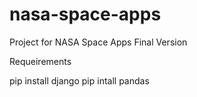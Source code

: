 # nasa-space-apps
Project for NASA Space Apps Final Version

Requeirements

pip install django
pip intall pandas
